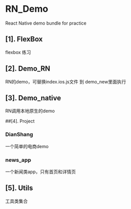 # RN_Demo
React Native demo bundle for practice

## [1]. FlexBox
flexbox 练习

## [2]. Demo_RN
RN的demo，可替换index.ios.js文件 到 demo_new里面执行

## [3]. Demo_native
RN调用本地原生的demo

##[4]. Project
### DianShang
一个简单的电商demo

### news_app
一个新闻类app，只有首页和详情页

## [5]. Utils
工具类集合


